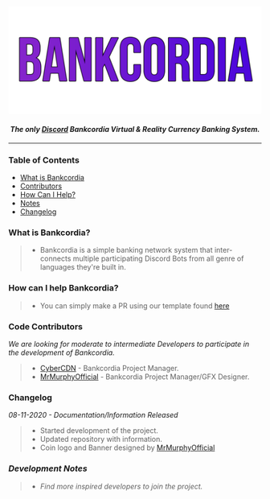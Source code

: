 <div align="center">

<img src="assets/Bankcordia.png" width="600px">

#### *The only [Discord](https://discord.com/) Bankcordia Virtual & Reality Currency Banking System.*

* * *

</div>



### Table of Contents
* [What is Bankcordia](#what-is-bankcordia)
* [Contributors](#code-contributors)
* [How Can I Help?](#how-can-i-help-bankcordia)
* [Notes](#development-notes)
* [Changelog](#changelog)

### What is Bankcordia?
> - Bankcordia is a simple banking network system that inter-connects multiple participating Discord Bots from all genre of languages they're built in.

### How can I help Bankcordia?
 > - You can simply make a PR using our template found [here](https://github.com/Bankcordia/About/blob/main/.applications/TEMPLATE.md)  

### Code Contributors
 *We are looking for moderate to intermediate Developers to participate in the development of Bankcordia.*

> - [CyberCDN](https://github.com/CyberCDN) - Bankcordia Project Manager. 
> - [MrMurphyOfficial](https://github.com/MrMurphyOfficial) - Bankcordia Project Manager/GFX Designer. 

### Changelog

*08-11-2020 - Documentation/Information Released*
> - Started development of the project.
> - Updated repository with information.
> - Coin logo and Banner designed by [MrMurphyOfficial](https://github.com/MrMurphyOfficial)

### *Development Notes*
> - *Find more inspired developers to join the project.*
